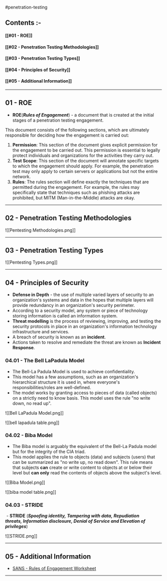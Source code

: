 
#penetration-testing

## Contents :-

#### [[#01 - ROE]]
#### [[#02 - Penetration Testing Methodologies]]
#### [[#03 - Penetration Testing Types]]
#### [[#04 - Principles of Security]]
#### [[#05 - Additional Information]]

---

## 01 - ROE

- **ROE**(***Rules of Engagement***) - a document that is created at the initial stages of a penetration testing engagement. 

This document consists of the following sections, which are ultimately responsible for deciding how the engagement is carried out:

1. **Permission**: This section of the document gives explicit permission for the engagement to be carried out. This permission is essential to legally protect individuals and organizations for the activities they carry out.
2. **Test Scope**: This section of the document will annotate specific targets to which the engagement should apply. For example, the penetration test may only apply to certain servers or applications but not the entire network.
3. **Rules**: The rules section will define exactly the techniques that are permitted during the engagement. For example, the rules may specifically state that techniques such as phishing attacks are prohibited, but MITM (Man-in-the-Middle) attacks are okay.

---

## 02 - Penetration Testing Methodologies


![[Pentesting Methodologies.png]]

---

## 03 - Penetration Testing Types


![[Pentesting Types.png]]

---

## 04 - Principles of Security

- **Defense in Depth** - the use of multiple varied layers of security to an organization's systems and data in the hopes that multiple layers will provide redundancy in an organization's security perimeter.
- According to a security model, any system or piece of technology storing information is called an information system.
- **Threat modelling** is the process of reviewing, improving, and testing the security protocols in place in an organization's information technology infrastructure and services.
- A breach of security is known as an **incident**. 
- Actions taken to resolve and remediate the threat are known as **Incident Response**.

### 04.01 - The Bell LaPadula Model

- The Bell-La Padula Model is used to achieve confidentiality. 
- This model has a few assumptions, such as an organization's hierarchical structure it is used in, where everyone's responsibilities/roles are well-defined.
- The model works by granting access to pieces of data (called objects) on a strictly need to know basis. This model uses the rule "no write down, no read up".

![[Bell LaPadula Model.png]]

![[bell lapadula table.png]]

### 04.02 - Biba Model

- The Biba model is arguably the equivalent of the Bell-La Padula model but for the integrity of the CIA triad.
- This model applies the rule to objects (data) and subjects (users) that can be summarized as "no write up, no read down". This rule means that subjects **can** create or write content to objects at or below their level but **can only** read the contents of objects above the subject's level.

![[Biba Model.png]]

![[biba model table.png]]

### 04.03 - STRIDE

 - **STRIDE** (***Spoofing identity, Tampering with data, Repudiation threats, Information disclosure, Denial of Service and Elevation of privileges***)

![[STRIDE.png]]


---
## 05 - Additional Information

- [SANS - Rules of Engagement Worksheet](https://sansorg.egnyte.com/dl/bF4I3yCcnt/)

---
